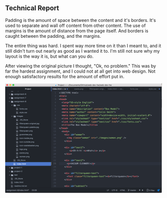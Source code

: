## Technical Report

Padding is the amount of space between the content and it's borders. It's used to separate and wall off content from other content. The use of margins is the amount of distance from the page itself. And borders is caught between the padding, and the margins.

The entire thing was hard. I spent way more time on it than I meant to, and it still didn't turn out nearly as good as I wanted it to. I'm still not sure why my layout is the way it is, but what can you do.

After viewing the original picture I thought, "Ok, no problem." This was by far the hardest assignment, and I could not at all get into web design. Not enough satisfactory results for the amount of effort put in.

![Image](./images/screenshot-a8.png)

